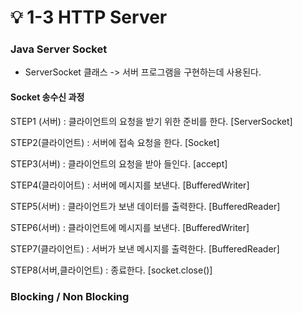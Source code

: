 # 💡 1-3 HTTP Server

### Java Server Socket

* ServerSocket 클래스 -> 서버 프로그램을 구현하는데 사용된다.

#### Socket 송수신 과정

STEP1 (서버) : 클라이언트의 요청을 받기 위한 준비를 한다. \[ServerSocket]

STEP2(클라이언트) : 서버에 접속 요청을 한다. \[Socket]

STEP3(서버) : 클라이언트의 요청을 받아 들인다. \[accept]

STEP4(클라이어트) : 서버에 메시지를 보낸다. \[BufferedWriter]

STEP5(서버) : 클라이언트가 보낸 데이터를 출력한다. \[BufferedReader]

STEP6(서버) : 클라이언트에 메시지를 보낸다. \[BufferedWriter]

STEP7(클라이언트) : 서버가 보낸 메시지를 출력한다. \[BufferedReader]

STEP8(서버,클라이언트) : 종료한다. \[socket.close()]

### Blocking / Non Blocking
